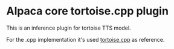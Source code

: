 # Alpaca core tortoise.cpp plugin

This is an inference plugin for tortoise TTS model.

For the .cpp implementation it's used [tortoise.cpp](https://github.com/balisujohn/tortoise.cpp) as reference.
